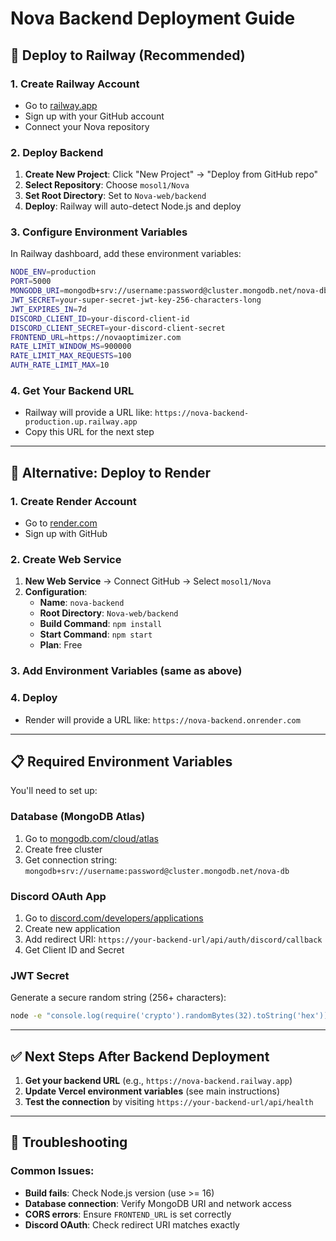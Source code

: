 # Nova Backend Deployment Guide

## 🚀 Deploy to Railway (Recommended)

### **1. Create Railway Account**
- Go to [railway.app](https://railway.app)
- Sign up with your GitHub account
- Connect your Nova repository

### **2. Deploy Backend**
1. **Create New Project**: Click "New Project" → "Deploy from GitHub repo"
2. **Select Repository**: Choose `mosol1/Nova`
3. **Set Root Directory**: Set to `Nova-web/backend`
4. **Deploy**: Railway will auto-detect Node.js and deploy

### **3. Configure Environment Variables**
In Railway dashboard, add these environment variables:

```bash
NODE_ENV=production
PORT=5000
MONGODB_URI=mongodb+srv://username:password@cluster.mongodb.net/nova-db
JWT_SECRET=your-super-secret-jwt-key-256-characters-long
JWT_EXPIRES_IN=7d
DISCORD_CLIENT_ID=your-discord-client-id
DISCORD_CLIENT_SECRET=your-discord-client-secret
FRONTEND_URL=https://novaoptimizer.com
RATE_LIMIT_WINDOW_MS=900000
RATE_LIMIT_MAX_REQUESTS=100
AUTH_RATE_LIMIT_MAX=10
```

### **4. Get Your Backend URL**
- Railway will provide a URL like: `https://nova-backend-production.up.railway.app`
- Copy this URL for the next step

---

## 🔧 Alternative: Deploy to Render

### **1. Create Render Account**
- Go to [render.com](https://render.com)
- Sign up with GitHub

### **2. Create Web Service**
1. **New Web Service** → Connect GitHub → Select `mosol1/Nova`
2. **Configuration**:
   - **Name**: `nova-backend`
   - **Root Directory**: `Nova-web/backend`
   - **Build Command**: `npm install`
   - **Start Command**: `npm start`
   - **Plan**: Free

### **3. Add Environment Variables** (same as above)

### **4. Deploy**
- Render will provide a URL like: `https://nova-backend.onrender.com`

---

## 📋 Required Environment Variables

You'll need to set up:

### **Database (MongoDB Atlas)**
1. Go to [mongodb.com/cloud/atlas](https://mongodb.com/cloud/atlas)
2. Create free cluster
3. Get connection string: `mongodb+srv://username:password@cluster.mongodb.net/nova-db`

### **Discord OAuth App**
1. Go to [discord.com/developers/applications](https://discord.com/developers/applications)
2. Create new application
3. Add redirect URI: `https://your-backend-url/api/auth/discord/callback`
4. Get Client ID and Secret

### **JWT Secret**
Generate a secure random string (256+ characters):
```bash
node -e "console.log(require('crypto').randomBytes(32).toString('hex'))"
```

---

## ✅ Next Steps After Backend Deployment

1. **Get your backend URL** (e.g., `https://nova-backend.railway.app`)
2. **Update Vercel environment variables** (see main instructions)
3. **Test the connection** by visiting `https://your-backend-url/api/health`

---

## 🔧 Troubleshooting

### **Common Issues:**
- **Build fails**: Check Node.js version (use >= 16)
- **Database connection**: Verify MongoDB URI and network access
- **CORS errors**: Ensure `FRONTEND_URL` is set correctly
- **Discord OAuth**: Check redirect URI matches exactly 